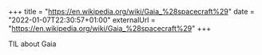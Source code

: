 +++
title = "https://en.wikipedia.org/wiki/Gaia_%28spacecraft%29"
date = "2022-01-07T22:30:57+01:00"
externalUrl = "https://en.wikipedia.org/wiki/Gaia_%28spacecraft%29"
+++

TIL about Gaia